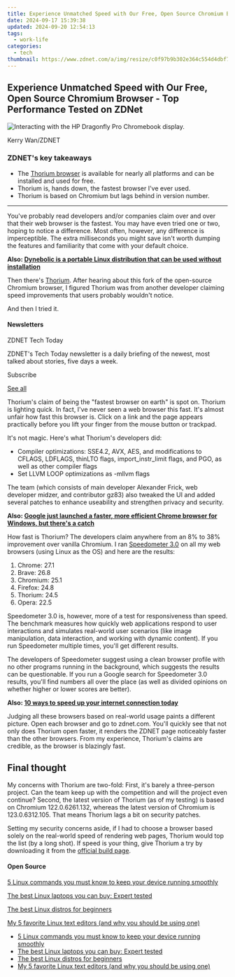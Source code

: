```yaml
---
title: Experience Unmatched Speed with Our Free, Open Source Chromium Browser - Top Performance Tested on ZDNet
date: 2024-09-17 15:39:38
updated: 2024-09-20 12:54:13
tags:
  - work-life
categories:
  - tech
thumbnail: https://www.zdnet.com/a/img/resize/c0f97b9b302e364c554d4dbf71cbe1192c9841f8/2023/03/15/4a48ddc8-80e8-45ee-aa66-efa5b087d93e/hp-dragonfly-pro-chromebook-display.jpg?width=278&height=156&fit=crop&auto=webp
---
```


## Experience Unmatched Speed with Our Free, Open Source Chromium Browser - Top Performance Tested on ZDNet

![Interacting with the HP Dragonfly Pro Chromebook display.](https://www.zdnet.com/a/img/resize/f78019142dcedecb375154f05560d7fe0f4d3f05/2023/03/15/4a48ddc8-80e8-45ee-aa66-efa5b087d93e/hp-dragonfly-pro-chromebook-display.jpg?auto=webp&width=1280)

Kerry Wan/ZDNET

### ZDNET's key takeaways

* The [Thorium browser](https://thorium.rocks/) is available for nearly all platforms and can be installed and used for free.
* Thorium is, hands down, the fastest browser I've ever used.
* Thorium is based on Chromium but lags behind in version number.

---

You've probably read developers and/or companies claim over and over that their web browser is the fastest. You may have even tried one or two, hoping to notice a difference. Most often, however, any difference is imperceptible. The extra milliseconds you might save isn't worth dumping the features and familiarity that come with your default choice.

**Also: [Dynebolic is a portable Linux distribution that can be used without installation](https://www.zdnet.com/article/dynebolic-is-a-portable-linux-distribution-that-can-be-used-without-installation/)**

Then there's [Thorium](https://thorium.rocks/). After hearing about this fork of the open-source Chromium browser, I figured Thorium was from another developer claiming speed improvements that users probably wouldn't notice.

And then I tried it.

#### Newsletters

ZDNET Tech Today

ZDNET's Tech Today newsletter is a daily briefing of the newest, most talked about stories, five days a week.

 Subscribe

[See all](https://www.zdnet.com/newsletters/)

Thorium's claim of being the "fastest browser on earth" is spot on. Thorium is lighting quick. In fact, I've never seen a web browser this fast. It's almost unfair how fast this browser is. Click on a link and the page appears practically before you lift your finger from the mouse button or trackpad.

It's not magic. Here's what Thorium's developers did:

* Compiler optimizations: SSE4.2, AVX, AES, and modifications to CFLAGS, LDFLAGS, thinLTO flags, import\_instr\_limit flags, and PGO, as well as other compiler flags
* Set LLVM LOOP optimizations as -mllvm flags

The team (which consists of main developer Alexander Frick, web developer midzer, and contributor gz83) also tweaked the UI and added several patches to enhance useability and strengthen privacy and security.

**Also: [Google just launched a faster, more efficient Chrome browser for Windows, but there's a catch](https://www.zdnet.com/article/google-just-launched-a-faster-more-efficient-chrome-browser-for-windows-but-theres-a-catch/)**

How fast is Thorium? The developers claim anywhere from an 8% to 38% improvement over vanilla Chromium. I ran [Speedometer 3.0](https://www.zdnet.com/home-and-office/work-life/apple-google-and-mozilla-release-speedometer-3-0-with-the-goal-of-a-shared-understanding-of-web-performance/) on all my web browsers (using Linux as the OS) and here are the results:

1. Chrome: 27.1
2. Brave: 26.8
3. Chromium: 25.1
4. Firefox: 24.8
5. Thorium: 24.5
6. Opera: 22.5

Speedometer 3.0 is, however, more of a test for responsiveness than speed. The benchmark measures how quickly web applications respond to user interactions and simulates real-world user scenarios (like image manipulation, data interaction, and working with dynamic content). If you run Speedometer multiple times, you'll get different results. 

The developers of Speedometer suggest using a clean browser profile with no other programs running in the background, which suggests the results can be questionable. If you run a Google search for Speedometer 3.0 results, you'll find numbers all over the place (as well as divided opinions on whether higher or lower scores are better).

**Also: [10 ways to speed up your internet connection today](https://www.zdnet.com/home-and-office/networking/10-ways-to-speed-up-your-internet-connection-today/)**

Judging all these browsers based on real-world usage paints a different picture. Open each browser and go to zdnet.com. You'll quickly see that not only does Thorium open faster, it renders the ZDNET page noticeably faster than the other browsers. From my experience, Thorium's claims are credible, as the browser is blazingly fast. 

## Final thought

My concerns with Thorium are two-fold: First, it's barely a three-person project. Can the team keep up with the competition and will the project even continue? Second, the latest version of Thorium (as of my testing) is based on Chromium 122.0.6261.132, whereas the latest version of Chromium is 123.0.6312.105\. That means Thorium lags a bit on security patches.

Setting my security concerns aside, if I had to choose a browser based solely on the real-world speed of rendering web pages, Thorium would top the list (by a long shot). If speed is your thing, give Thorium a try by downloading it from the [official build page](https://github.com/Alex313031/Thorium).

#### Open Source

[5 Linux commands you must know to keep your device running smoothly](https://www.zdnet.com/article/5-linux-commands-you-must-know-to-keep-your-device-running-smoothly/ "5 Linux commands you must know to keep your device running smoothly")

[The best Linux laptops you can buy: Expert tested](https://www.zdnet.com/article/best-linux-laptop/ "The best Linux laptops you can buy: Expert tested")

[The best Linux distros for beginners](https://www.zdnet.com/article/best-linux-desktops-for-beginners/ "The best Linux distros for beginners")

[My 5 favorite Linux text editors (and why you should be using one)](https://www.zdnet.com/article/my-favorite-linux-text-editors-and-why-you-should-be-using-one/ "My 5 favorite Linux text editors (and why you should be using one)")

* [5 Linux commands you must know to keep your device running smoothly](https://www.zdnet.com/article/5-linux-commands-you-must-know-to-keep-your-device-running-smoothly/ "5 Linux commands you must know to keep your device running smoothly")
* [The best Linux laptops you can buy: Expert tested](https://www.zdnet.com/article/best-linux-laptop/ "The best Linux laptops you can buy: Expert tested")
* [The best Linux distros for beginners](https://www.zdnet.com/article/best-linux-desktops-for-beginners/ "The best Linux distros for beginners")
* [My 5 favorite Linux text editors (and why you should be using one)](https://www.zdnet.com/article/my-favorite-linux-text-editors-and-why-you-should-be-using-one/ "My 5 favorite Linux text editors (and why you should be using one)")

<ins class="adsbygoogle"
     style="display:block"
     data-ad-format="autorelaxed"
     data-ad-client="ca-pub-7571918770474297"
     data-ad-slot="1223367746"></ins>



<ins class="adsbygoogle"
     style="display:block"
     data-ad-client="ca-pub-7571918770474297"
     data-ad-slot="8358498916"
     data-ad-format="auto"
     data-full-width-responsive="true"></ins>
